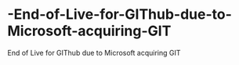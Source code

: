 # -End-of-Live-for-GIThub-due-to-Microsoft-acquiring-GIT
End of Live for GIThub due to Microsoft acquiring GIT
